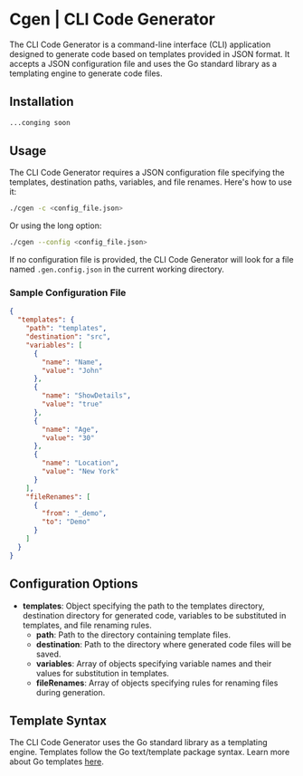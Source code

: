 # Cgen | CLI Code Generator

The CLI Code Generator is a command-line interface (CLI) application designed to generate code based on templates provided in JSON format. It accepts a JSON configuration file and uses the Go standard library as a templating engine to generate code files.

## Installation

```bash
...conging soon
```

## Usage

The CLI Code Generator requires a JSON configuration file specifying the templates, destination paths, variables, and file renames. Here's how to use it:

```bash
./cgen -c <config_file.json>
```

Or using the long option:

```bash
./cgen --config <config_file.json>
```

If no configuration file is provided, the CLI Code Generator will look for a file named `.gen.config.json` in the current working directory.

### Sample Configuration File

```json
{
  "templates": {
    "path": "templates",
    "destination": "src",
    "variables": [
      {
        "name": "Name",
        "value": "John"
      },
      {
        "name": "ShowDetails",
        "value": "true"
      },
      {
        "name": "Age",
        "value": "30"
      },
      {
        "name": "Location",
        "value": "New York"
      }
    ],
    "fileRenames": [
      {
        "from": "_demo",
        "to": "Demo"
      }
    ]
  }
}
```

## Configuration Options

- **templates**: Object specifying the path to the templates directory, destination directory for generated code, variables to be substituted in templates, and file renaming rules.
    - **path**: Path to the directory containing template files.
    - **destination**: Path to the directory where generated code files will be saved.
    - **variables**: Array of objects specifying variable names and their values for substitution in templates.
    - **fileRenames**: Array of objects specifying rules for renaming files during generation.

## Template Syntax

The CLI Code Generator uses the Go standard library as a templating engine. Templates follow the Go text/template package syntax. Learn more about Go templates [here](https://golang.org/pkg/text/template/).
